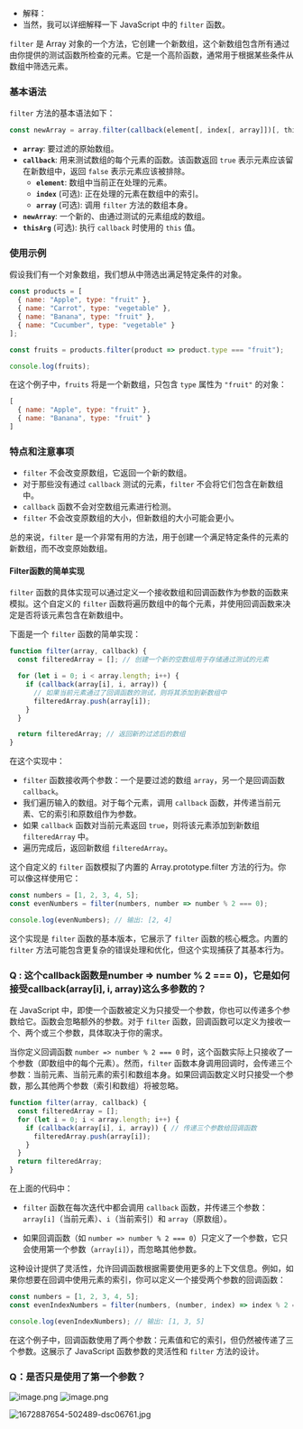- 解释：
- 当然，我可以详细解释一下 JavaScript 中的 `filter` 函数。

`filter` 是 Array 对象的一个方法，它创建一个新数组，这个新数组包含所有通过由你提供的测试函数所检查的元素。它是一个高阶函数，通常用于根据某些条件从数组中筛选元素。

### 基本语法

`filter` 方法的基本语法如下：

```javascript
const newArray = array.filter(callback(element[, index[, array]])[, thisArg]);
```

- **`array`**: 要过滤的原始数组。
- **`callback`**: 用来测试数组的每个元素的函数。该函数返回 `true` 表示元素应该留在新数组中，返回 `false` 表示元素应该被排除。
  - **`element`**: 数组中当前正在处理的元素。
  - **`index`** (可选): 正在处理的元素在数组中的索引。
  - **`array`** (可选): 调用 `filter` 方法的数组本身。
- **`newArray`**: 一个新的、由通过测试的元素组成的数组。
- **`thisArg`** (可选): 执行 `callback` 时使用的 `this` 值。

### 使用示例

假设我们有一个对象数组，我们想从中筛选出满足特定条件的对象。

```javascript
const products = [
  { name: "Apple", type: "fruit" },
  { name: "Carrot", type: "vegetable" },
  { name: "Banana", type: "fruit" },
  { name: "Cucumber", type: "vegetable" }
];

const fruits = products.filter(product => product.type === "fruit");

console.log(fruits);
```

在这个例子中，`fruits` 将是一个新数组，只包含 `type` 属性为 `"fruit"` 的对象：

```javascript
[
  { name: "Apple", type: "fruit" },
  { name: "Banana", type: "fruit" }
]
```

### 特点和注意事项

- `filter` 不会改变原数组，它返回一个新的数组。
- 对于那些没有通过 `callback` 测试的元素，`filter` 不会将它们包含在新数组中。
- `callback` 函数不会对空数组元素进行检测。
- `filter` 不会改变原数组的大小，但新数组的大小可能会更小。

总的来说，`filter` 是一个非常有用的方法，用于创建一个满足特定条件的元素的新数组，而不改变原始数组。

#### Filter函数的简单实现
`filter` 函数的具体实现可以通过定义一个接收数组和回调函数作为参数的函数来模拟。这个自定义的 `filter` 函数将遍历数组中的每个元素，并使用回调函数来决定是否将该元素包含在新数组中。

下面是一个 `filter` 函数的简单实现：

```javascript
function filter(array, callback) {
  const filteredArray = []; // 创建一个新的空数组用于存储通过测试的元素

  for (let i = 0; i < array.length; i++) {
    if (callback(array[i], i, array)) {
      // 如果当前元素通过了回调函数的测试，则将其添加到新数组中
      filteredArray.push(array[i]);
    }
  }

  return filteredArray; // 返回新的过滤后的数组
}
```

在这个实现中：

- `filter` 函数接收两个参数：一个是要过滤的数组 `array`，另一个是回调函数 `callback`。
- 我们遍历输入的数组。对于每个元素，调用 `callback` 函数，并传递当前元素、它的索引和原数组作为参数。
- 如果 `callback` 函数对当前元素返回 `true`，则将该元素添加到新数组 `filteredArray` 中。
- 遍历完成后，返回新数组 `filteredArray`。

这个自定义的 `filter` 函数模拟了内置的 Array.prototype.filter 方法的行为。你可以像这样使用它：

```javascript
const numbers = [1, 2, 3, 4, 5];
const evenNumbers = filter(numbers, number => number % 2 === 0);

console.log(evenNumbers); // 输出: [2, 4]
```

这个实现是 `filter` 函数的基本版本，它展示了 `filter` 函数的核心概念。内置的 `filter` 方法可能包含更复杂的错误处理和优化，但这个实现捕获了其基本行为。

### Q : 这个callback函数是number => number % 2 === 0)，它是如何接受callback(array[i], i, array)这么多参数的？

在 JavaScript 中，即使一个函数被定义为只接受一个参数，你也可以传递多个参数给它。函数会忽略额外的参数。对于 `filter` 函数，回调函数可以定义为接收一个、两个或三个参数，具体取决于你的需求。

当你定义回调函数 `number => number % 2 === 0` 时，这个函数实际上只接收了一个参数（即数组中的每个元素）。然而，`filter` 函数本身调用回调时，会传递三个参数：当前元素、当前元素的索引和数组本身。如果回调函数定义时只接受一个参数，那么其他两个参数（索引和数组）将被忽略。

```javascript
function filter(array, callback) {
  const filteredArray = [];
  for (let i = 0; i < array.length; i++) {
    if (callback(array[i], i, array)) { // 传递三个参数给回调函数
      filteredArray.push(array[i]);
    }
  }
  return filteredArray;
}
```

在上面的代码中：

- `filter` 函数在每次迭代中都会调用 `callback` 函数，并传递三个参数：`array[i]`（当前元素）、`i`（当前索引）和 `array`（原数组）。

- 如果回调函数（如 `number => number % 2 === 0`）只定义了一个参数，它只会使用第一个参数（`array[i]`），而忽略其他参数。

这种设计提供了灵活性，允许回调函数根据需要使用更多的上下文信息。例如，如果你想要在回调中使用元素的索引，你可以定义一个接受两个参数的回调函数：

```javascript
const numbers = [1, 2, 3, 4, 5];
const evenIndexNumbers = filter(numbers, (number, index) => index % 2 === 0);

console.log(evenIndexNumbers); // 输出: [1, 3, 5]
```

在这个例子中，回调函数使用了两个参数：元素值和它的索引，但仍然被传递了三个参数。这展示了 JavaScript 函数参数的灵活性和 `filter` 方法的设计。

### Q：是否只是使用了第一个参数？

![image.png](https://iili.io/JYVitz7.png)
![image.png](https://iili.io/JYViDX9.png)

![1672887654-502489-dsc06761.jpg](https://iili.io/JYWf4t9.jpg)
